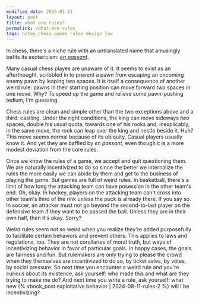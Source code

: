 ```yaml
---
modified_date: 2025-01-11
layout: post
title: what are rules?
permalink: /what-are-rules
tags: notes chess games rules design law
---
```


In chess, there's a niche rule with an untranslated name that amusingly befits its esotericism: [_en passant_](https://www.wikiwand.com/en/En_passant).
<!--more-->
Many casual chess playes are unaware of it.
It seems to exist as an afterthought, scribbled in to prevent a pawn from escaping an oncoming enemy pawn by leaping two spaces.
It is itself a consequence of another weird rule: pawns in their starting position can move forward _two_ spaces in one move.
Why?
To speed up the game and relieve some pawn-pushing tedium, I'm guessing.

Chess rules are clean and simple other than the two exceptions above and a third: castling.
Under the right conditions, the king can move sideways _two_ spaces, double his usual quota, towards one of his rooks and, inexplicably, in the same move, the rook can leap over the king and nestle beside it.
Huh?
This move seems normal because of its ubiquity.
Casual players usually know it.
And yet they are baffled by _en passant_, even though it is a more modest deviation from the core rules.

Once we know the rules of a game, we accept and quit questioning them.
We are naturally incentivized to do so since the better we internalize the rules the more easily we can abide by them and get to the business of playing the game.
But games are full of weird rules.
In basketball, there's a limit of how long the attacking team can have posession in the other team's end.
Oh, okay.
In hockey, players on the attacking team can't cross into other team's third of the rink unless the puck is already there.
If you say so.
In soccer, an attacker must not go beyond the second-to-last player on the defensive team if they want to be passed the ball.
Unless they are in their own half, then it's okay.
Sorry?

Weird rules seem not so weird when you realize they're added purposefully to facilitate certain behaviors and prevent others.
This applies to laws and regulations, too.
They are not corollaries of moral truth, but ways of incentivizing behavior in favor of particular goals.
In happy cases, the goals are fairness and fun.
But rulemakers are only trying to please the crowd when they themselves are incentivized to do so, by ticket sales, by votes, by social pressure.
So next time you encounter a weird rule and you're curious about its existence, ask yourself: who made this and what are they trying to make me do?
And next time you write a rule, ask yourself: what new {% vbook_post exploitative behavior | 2024-08-11-rules-2 %} will I be incentivizing?
